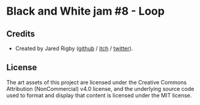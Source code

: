 # Black and White jam #8 - Loop

## Credits

- Created by Jared Rigby ([github](https://github.com/jazibobs) / [itch](https://jazibobs.itch.io/) / [twitter](https://twitter.com/jazibobs)).

## License

The art assets of this project are licensed under the Creative Commons Attribution (NonCommercial) v4.0 license, and the underlying source code used to format and display that content is licensed under the MIT license.
